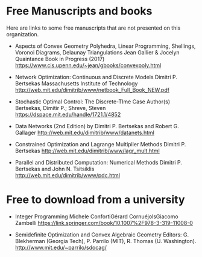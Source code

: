 # Free Manuscripts and books
Here are links to some free manuscripts that are not presented on this organization.



- Aspects of Convex Geometry
Polyhedra, Linear Programming,
Shellings, Voronoi Diagrams,
Delaunay Triangulations
Jean Gallier & Jocelyn Quaintance
Book in Progress (2017)
https://www.cis.upenn.edu/~jean/gbooks/convexpoly.html

- Network Optimization:
Continuous and Discrete Models
Dimitri P. Bertsekas
Massachusetts Institute of Technology
http://web.mit.edu/dimitrib/www/netbook_Full_Book_NEW.pdf

- Stochastic Optimal Control: The Discrete-TIme Case
Author(s)
Bertsekas, Dimitir P.; Shreve, Steven
https://dspace.mit.edu/handle/1721.1/4852

- Data Networks (2nd Edition)
by Dimitri P. Bertsekas and Robert G. Gallager
http://web.mit.edu/dimitrib/www/datanets.html

- Constrained Optimization and Lagrange Multiplier Methods
Dimitri P. Bertsekas
http://web.mit.edu/dimitrib/www/lagr_mult.html

- Parallel and Distributed Computation: Numerical Methods
Dimitri P. Bertsekas and John N. Tsitsiklis
http://web.mit.edu/dimitrib/www/pdc.html



# Free to download from a university
- Integer Programming
Michele ConfortiGérard CornuéjolsGiacomo Zambelli
https://link.springer.com/book/10.1007%2F978-3-319-11008-0

- Semidefinite Optimization and Convex Algebraic Geometry
Editors: G. Blekherman (Georgia Tech), P. Parrilo (MIT), R. Thomas (U. Washington).
http://www.mit.edu/~parrilo/sdocag/
